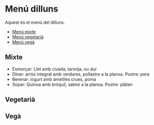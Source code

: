 # Menú dilluns

Aquest és el menú del dilluns.
- [Menú mixte](#mixte)
- [Menú vegetarià](#vegetaria)
- [Menú vegà](#vega)

## Mixte
- Esmorçar: Llet amb civada, taronja, ou dur
- Dinar: arròs integral amb verdures, pollastre a la planxa. Postre: pera
- Berenar: iogurt amb ametlles crues, poma
- Sopar: Quinoa amb bròquil, salmó a la planxa. Postre: plàtan

## Vegetarià

## Vegà
